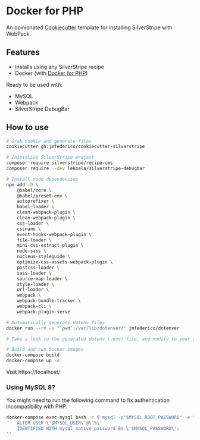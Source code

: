 # Docker for PHP

An opinionated [Cookiecutter](https://github.com/audreyr/cookiecutter) template for
installing SilverStripe with WebPack.

## Features

* Installs using any SilverStripe recipe
* Docker (with [Docker for PHP](https://github.com/jmfederico/cookiecutter-php-docker))

Ready to be used with:
* MySQL
* Webpack
* SilverStripe DebugBar


## How to use

```bash
# Grab cookie and generate files
cookiecutter gh:jmfederico/cookiecutter-silverstripe
```

```bash
# Initialize SilverStripe project
composer require silverstripe/recipe-cms
composer require --dev lekoala/silverstripe-debugbar
```

```bash
# Install node dependencies
npm add -D \
    @babel/core \
    @babel/preset-env \
    autoprefixer \
    babel-loader \
    clean-webpack-plugin \
    clean-webpack-plugin \
    css-loader \
    cssnano \
    event-hooks-webpack-plugin \
    file-loader \
    mini-css-extract-plugin \
    node-sass \
    nucleus-styleguide \
    optimize-css-assets-webpack-plugin \
    postcss-loader \
    sass-loader \
    source-map-loader \
    style-loader \
    url-loader \
    webpack \
    webpack-bundle-tracker \
    webpack-cli \
    webpack-plugin-serve
```

```bash
# Automatically generate dotenv files
docker run --rm -v "`pwd`:/var/lib/dotenver/" jmfederico/dotenver

# Take a look to the generated dotenv (.env) file, and modify to your needs.
```

```bash
# Build and run Docker images
docker-compose build
docker-compose up -d
```

Visit https://localhost/

### Using MySQL 8?

You might need to run the following command to fix authentication incompatibility with PHP.

```bash
docker-compose exec mysql bash -c $'mysql -p"$MYSQL_ROOT_PASSWORD" -e "
    ALTER USER \'$MYSQL_USER\'@\'%\'
    IDENTIFIED WITH mysql_native_password BY \'$MYSQL_PASSWORD\';
"'
```
